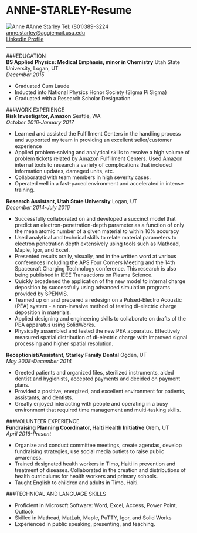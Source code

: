 # ANNE-STARLEY-Resume
![Anne](https://scontent-sjc2-1.cdninstagram.com/t51.2885-19/s150x150/16908886_1254607001321584_5863452836687249408_a.jpg)
#Anne Starley
Tel: (801)389-3224   
anne.starley@aggiemail.usu.edu  
[LinkedIn Profile](www.linkedin.com/in/anne-starley-844066122 "Visit Anne Starley's LinkedIn Profile")

----------------------------------------------------------
###EDUCATION  
**BS Applied Physics: Medical Emphasis, minor in Chemistry** Utah State University, Logan, UT   
*December 2015*  

* Graduated Cum Laude
* Inducted into National Physics Honor Society (Sigma Pi Sigma)
* Graduated with a Research Scholar Designation  

###WORK EXPERIENCE  
**Risk Investigator, Amazon** Seattle, WA  
*October 2016-January 2017*  

* Learned and assisted the Fulfillment Centers in the handling process and supported my team in providing an excellent seller/customer experience  
* Applied problem-solving and analytical skills to resolve a high volume of problem tickets related by Amazon Fulfillment Centers. Used Amazon internal tools to research a variety of complications that included information updates, damaged units, etc.  
* Collaborated with team members in high severity cases.  
* Operated well in a fast-paced environment and accelerated in intense training. 

**Research Assistant, Utah State University** Logan, UT  
*December 2014-July 2016*  

* Successfully collaborated on and developed a succinct model that predict an electron-penetration-depth parameter as a function of only the mean atomic number of a given material to within 10% accuracy
 * Used analytical and technical skills to relate material parameters to electron penetration depth extensively using tools such as Mathcad, Maple, Igor, and Excel.
 * Presented results orally, visually, and in the written word at various conferences including the APS Four Corners Meeting and the 14th Spacecraft Charging Technology conference. This research is also being published in IEEE Transactions on Plasma Science.
 * Quickly broadened the application of the new model to internal charge deposition by successfully using advanced simulation programs provided by SPENVIS.
* Teamed up on and prepared a redesign on a Pulsed-Electro Acoustic (PEA) system - a non-invasive method of testing di-electric charge deposition in materials.
 * Applied designing and engineering skills to collaborate on drafts of the PEA apparatus using SolidWorks.
 * Physically assembled and tested the new PEA apparatus. Effectively measured spatial distribution of di-electric charge with improved signal processing and higher spatial resolution.
 

**Receptionist/Assistant, Starley Family Dental** Ogden, UT  
*May 2008-December 2014*  

* Greeted patients and organized files, sterilized instruments, aided dentist and hygienists, accepted payments and decided on payment plans.  
* Provided a positive, energized, and excellent environment for patients, assistants, and dentists. 
* Greatly enjoyed interacting with people and operating in a busy environment that required time management and multi-tasking skills.  

###VOLUNTEER EXPERIENCE  
**Fundraising Planning Coordinator, Haiti Health Initiative** Orem, UT  
*April 2016-Present*  

* Organize and conduct committee meetings, create agendas, develop fundraising strategies, use social media outlets to raise public awareness.  
* Trained designated health workers in Timo, Haiti in prevention and treatment of diseases. Collaborated in the creation and distributions of health curriculums for health workers and primary schools.  
* Taught English to children and adults in Timo, Haiti. 
 
###TECHNICAL AND LANGUAGE SKILLS
* Proficient in Microsoft Software: Word, Excel, Access, Power Point, Outlook
* Skilled in Mathcad, MatLab, Maple, PuTTY, Igor, and Solid Works
* Experienced in public speaking, presenting, and teaching.
